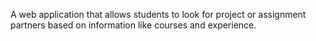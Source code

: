 A web application that allows students to look for project or assignment partners based on information like courses and experience.